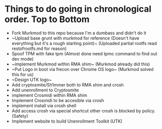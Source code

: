 # Things to do going in chronological order. Top to Bottom
- Fork Murkmod to this repo because I'm a dumbass and didn't do it
- ~Upload base grunt with murkmod for reference (Doesn't have everything but it's a rough starting point)~ (Uploaded partial rootfs read restofrootfs.md for reason)
- Spoof TPM with fake tpm (Almost done need tpmc command to find out dev mode)
- ~implement Murkmod within RMA shim~ (Murkmod already did this)
- ~Put Logo in boot via frecon over Chrome OS logo~ (Murkmod solved this for us)
- ~Design UTK logo~
- Add cryptosmite/Sh1mmer both to RMA shim and crosh
- Add unenrollment to Cryptosmite
- implement Crosmidi within RMA shim
- Implement Crosmidi to be accesible via crosh
- implement install via crosh shell
- Add access crosh via special shortcut other crosh is blocked by policy. (Safety)
- Implement website to build Unenrollment Toolkit (UTK)
